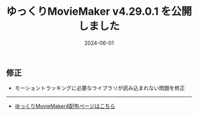 ﻿---
title: ゆっくりMovieMaker v4.29.0.1 を公開しました
date: 2024-06-01
tags: [YMM4,お知らせ]
---
## 修正
- モーショントラッキングに必要なライブラリが読み込まれない問題を修正

---

- [ゆっくりMovieMaker4配布ページはこちら](../index.md)